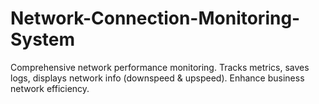 # Network-Connection-Monitoring-System
Comprehensive network performance monitoring. Tracks metrics, saves logs, displays network info (downspeed &amp; upspeed). Enhance business network efficiency.
